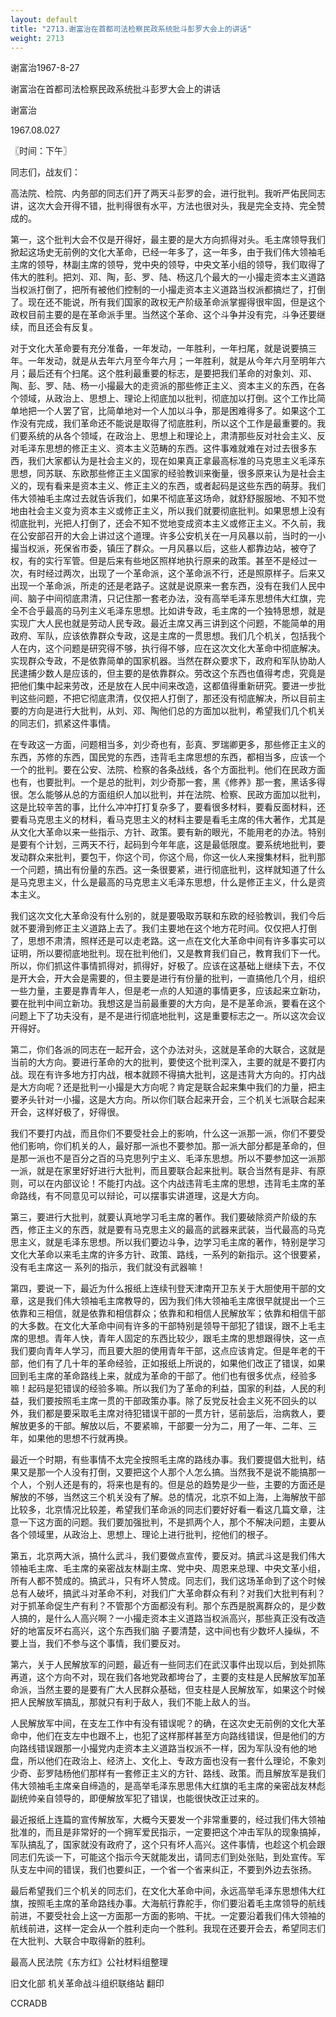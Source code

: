 ```yaml
---
layout: default
title: "2713.谢富治在首都司法检察民政系统批斗彭罗大会上的讲话"
weight: 2713
---
```


谢富治1967-8-27

谢富治在首都司法检察民政系统批斗彭罗大会上的讲话

谢富治

1967.08.027

〖时间：下午〗

同志们，战友们：

高法院、检院、内务部的同志们开了两天斗彭罗的会，进行批判。我听严佑民同志讲，这次大会开得不错，批判得很有水平，方法也很对头，我是完全支持、完全赞成的。

第一，这个批判大会不仅是开得好，最主要的是大方向抓得对头。毛主席领导我们掀起这场史无前例的文化大革命，已经一年多了，这一年多，由于我们伟大领袖毛主席的领导，林副主席的领导，党中央的领导，中央文革小组的领导，我们取得了伟大的胜利。把刘、邓、陶，彭、罗、陆、杨这几个最大的一小撮走资本主义道路当权派打倒了，把所有被他们控制的一小撮走资本主义道路当权派都搞烂了，打倒了。现在还不能说，所有我们国家的政权无产阶级革命派掌握得很牢固，但是这个政权目前主要的是在革命派手里。当然这个革命、这个斗争并没有完，斗争还要继续，而且还会有反复。

对于文化大革命要有充分准备，一年发动，一年胜利，一年扫尾，就是说要搞三年。一年发动，就是从去年六月至今年六月；一年胜利，就是从今年六月至明年六月；最后还有个扫尾。这个胜利最重要的标志，是要把我们革命的对象刘、邓、陶、彭、罗、陆、杨一小撮最大的走资派的那些修正主义、资本主义的东西，在各个领域，从政治上、思想上、理论上彻底加以批判，彻底加以打倒。这个工作比简单地把一个人罢了官，比简单地对一个人加以斗争，那是困难得多了。如果这个工作没有完成，我们革命还不能说是取得了彻底胜利，所以这个工作是最重要的。我们要系统的从各个领域，在政治上、思想上和理论上，肃清那些反对社会主义、反对毛泽东思想的修正主义、资本主义范畴的东西。这件事难就难在对过去很多东西，我们大家都认为是社会主义的，现在如果真正拿最高标准的马克思主义毛泽东思想，同苏联、东欧那些修正主义国家的经验教训来衡量，很多原来认为是社会主义的，现有看来是资本主义、修正主义的东西，或者起码是这些东西的萌芽。我们伟大领袖毛主席过去就告诉我们，如果不彻底革这场命，就舒舒服服地、不知不觉地由社会主义变为资本主义或修正主义，所以我们就要彻底批判。如果思想上没有彻底批判，光把人打倒了，还会不知不觉地变成资本主义或修正主义。不久前，我在公安部召开的大会上讲过这个道理。许多公安机关在一月风暴以前，当时的一小撮当权派，死保省市委，镇压了群众。一月风暴以后，这些人都靠边站，被夺了权，有的实行军管。但是后来有些地区照样地执行原来的政策。甚至不是经过一次，有时经过两次，出现了一个革命派，这个革命派不行，还是照原样子。后来又出现一个革命派，所走的还是老路子。这就是说原来一套东西，没有在我们人民中间、脑子中间彻底肃清，只记住那一套老办法，没有高举毛泽东思想伟大红旗，完全不合乎最高的马列主义毛泽东思想。比如讲专政，毛主席的一个独特思想，就是实现广大人民也就是劳动人民专政。最近主席又再三讲到这个问题，不能简单的用政府、军队，应该依靠群众专政，这是主席的一贯思想。我们几个机关，包括我个人在内，这个问题是研究得不够，执行得不够，应在这次文化大革命中彻底解决。实现群众专政，不是依靠简单的国家机器。当然在群众要求下，政府和军队协助人民逮捕少数人是应该的，但主要的是依靠群众。劳改这个东西也值得考虑，究竟是把他们集中起来劳改，还是放在人民中间来改造，这都值得重新研究。要进一步批判这些问题，不把它彻底肃清，仅仅把人打倒了，那还没有彻底解决，所以目前主要的方向是进行大批判，从刘、邓、陶他们总的方面加以批判，希望我们几个机关的同志们，抓紧这件事情。

在专政这一方面，问题相当多，刘少奇也有，彭真、罗瑞卿更多，那些修正主义的东西，苏修的东西，国民党的东西，违背毛主席思想的东西，都相当多，应该一个一个的批判。要在公安、法院、检察的各条战线，各个方面批判。他们在民政方面也有，也要批判。一个是总的批判，刘少奇那一套，黑《修养》那一套，黑话多得很。怎么能够从总的方面组织人加以批判，并在法院、检察、民政方面加以批判，这是比较辛苦的事，比什么冲冲打打复杂多了，要看很多材料，要看反面材料，还要看马克思主义的材料，看马克思主义的材料主要是看毛主席的伟大著作，尤其是从文化大革命以来一些指示、方针、政策。要有新的眼光，不能用老的办法。特别是要有个计划，三两天不行，起码到今年年底，这是最低限度。要系统地批判，要发动群众来批判，要包干，你这个司，你这个局，你这一伙人来搜集材料，批判那一个问题，搞出有份量的东西。这一条很要紧，进行彻底批判，这样就知道了什么是马克思主义，什么是最高的马克思主义毛泽东思想，什么是修正主义，什么是资本主义。

我们这次文化大革命没有什么别的，就是要吸取苏联和东欧的经验教训，我们今后就不要滑到修正主义道路上去了。我们主要地在这个地方花时间。仅仅把人打倒了，思想不肃清，照样还是可以走老路。这一点在文化大革命中间有许多事实可以证明，所以要彻底地批判。现在批判他们，又是教育我们自己，教育我们下一代。所以，你们抓这件事情抓得对，抓得好，好极了。应该在这基础上继续下去，不仅是开大会，开大会是需要的，但主要是进行有份量的批判，一直搞他几个月，组织一些力量，主要是靠青年人，但是老一点的人知道的事情更多，应该起来立新功，要在批判中间立新功。我想这是当前最重要的大方向，是不是革命派，要看在这个问题上下了功夫没有，是不是进行彻底地批判，这是重要标志之一。所以这次会议开得好。

第二，你们各派的同志在一起开会，这个办法对头，这就是革命的大联合，这就是当前的大方向。要进行革命的大的批判，要使这个批判深入，主要的就是不要打内战。现在有许多地方打内战，根本就顾不得搞大批判，这是违背大方向的。打内战是大方向呢？还是批判一小撮是大方向呢？肯定是联合起来集中我们的力量，把主要矛头针对一小撮，这是大方向。所以你们联合起来开会，三个机关七派联合起来开会，这样好极了，好得很。

我们不要打内战，而且你们不要受社会上的影响，什么这一派那一派，你们不要受他们影响，你们机关的人，最好那一派也不要参加。那一派大部分都是革命的，但是那一派也不是百分之百的马克思列宁主义、毛泽东思想。所以不要参加这一派那一派，就是在家里好好进行大批判，而且要联合起来批判。联合当然有是非、有原则，可以在内部议论！不能打内战。这个内战违背毛主席的思想，违背毛主席的革命路线，有不同意见可以辩论，可以摆事实讲道理，这是大方向。

第三，要进行大批判，就要认真地学习毛主席的著作。我们要破除资产阶级的东西，修正主义的东西，就是要有马克思主义的最高的武器来武装，当代最高的马克思主义，就是毛泽东思想。所以我们要边斗争，边学习毛主席的著作，特别是学习文化大革命以来毛主席的许多方针、政策、路线，一系列的新指示。这个很要紧，没有毛主席这一 系列的指示，我们就没有武器嘛！

第四，要说一下，最近为什么报纸上连续刊登天津南开卫东关于大胆使用干部的文章，这是我们伟大领袖毛主席教导的，因为我们伟大领袖毛主席很早就提出一个三依靠和三相信，就是依靠和相信群众；依靠和和相信人民解放军；依靠和相信干部的大多数。在文化大革命中间有许多的干部特别是领导干部犯了错误，跟不上毛主席的思想。青年人快，青年人固定的东西比较少，跟毛主席的思想跟得快，这一点我们要向青年人学习，而且要大胆的使用青年干部，这点应该肯定。但是年老的干部，他们有了几十年的革命经验，正如报纸上所说的，如果他们改正了错误，如果回到毛主席的革命路线上来，就成为革命的干部了。他们也有很多优点，经验多嘛！起码是犯错误的经验多嘛。所以我们为了革命的利益，国家的利益，人民的利益，我们要按照毛主席一贯的干部政策办事。除了反党反社会主义死不回头的以外，我们都是要采取毛主席对待犯错误干部的一贯方针，惩前毖后，治病救人，要解放更多的干部。解放以后，不要紧嘛，干部要一分为二，用了一年、二年、三年，如果他的思想不行就再换。

最近一个时期，有些事情不太完全按照毛主席的路线办事。我们要提倡大批判，结果又是那一个人没有打倒，又要把这个人那个人怎么搞。当然我不是说不能搞那一个人，个别人还是有的，将来也是有的。但是总的趋势是少一些，主要的方面还是解放的不够，当然这三个机关没有了解。总的情况，北京不如上海，上海解放干部比较多，北京情况比较差，希望我们革命派的同志们要好好看一看这几篇文章，注意一下这方面的问题。我们要加强批判，不是抓两个人，那个不解决问题，主要从各个领域里，从政治上、思想上、理论上进行批判，挖他们的根子。

第五，北京两大派，搞什么武斗，我们要做点宣传，要反对。搞武斗这是我们伟大领袖毛主席、毛主席的亲密战友林副主席、党中央、周恩来总理、中央文革小组，所有人都不赞成的。搞武斗，只有坏人赞成。同志们，我们这场革命到了这个时候总有人破坏，搞武斗对革命不利，对我们广大革命群众有利？对我们大批判有利？对于抓革命促生产有利？不管那个方面都没有利。那个东西是脱离群众的，是少数人搞的，是什么人高兴啊？一小撮走资本主义道路当权派高兴，那些真正没有改造好的地富反坏右高兴，这个东西我们脑 子要清楚，这中间也有少数坏人操纵，不要上当，我们不参与这个事情，我们要反对。

第六，关于人民解放军的问题，最近有一些同志们在武汉事件出现以后，到处抓陈再道，这个方向不对，现在我们各地党政都垮台了，主要的支柱是人民解放军加革命派，当然主要的是要有广大人民群众基础，但支柱是人民解放军，如果这个时候把人民解放军搞乱，那就只有利于敌人，我们不能上敌人的当。

人民解放军中间，在支左工作中有没有错误呢？的确，在这次史无前例的文化大革命中，他们在支左中也跟不上，也犯了这样那样甚至方向路线错误，但是他们的方向路线错误跟那一小撮党内走资本主义道路当权派不一样，因为军队没有他的地盘，所以他们在政治上、经济上、文化上、专政方面也没有一套什么理论，不象刘少奇、彭罗陆杨他们那样有一套修正主义的方针、路线、政策。而且解放军是我们伟大领袖毛主席亲自缔造的，是高举毛泽东思思伟大红旗的毛主席的亲密战友林彪副统帅亲自领导的，即便解放军犯了错误，也能很快改正过来的。

最近报纸上连篇的宣传解放军，大概今天要发一个非常重要的，经过我们伟大领袖批准的，而且是非常好的一个拥军爱民指示，一定要把这个冲击军队的现象搞掉，军队搞乱了，国家就没有政府了，这个只有坏人高兴。这件事情，也趁这个机会跟同志们先谈一下，可能这个指示今天就能发出，请同志们到处张贴，到处宣传。军队支左中间的错误，我们也要纠正，一个省一个省来纠正，不要到外边去张扬。

最后希望我们三个机关的同志们，在文化大革命中间，永远高举毛泽东思想伟大红旗，按照毛主席的革命路线办事。大海航行靠舵手，你们要沿着毛主席领导的航线前进，不要受社会上这一方面那一方面的影响、干扰。一定要沿着我们伟大领袖的航线前进，这样一定会从一个胜利走向一个胜利。我现在还要开会去，希望同志们在大批判、大联合中取得新的胜利。

最高人民法院《东方红》公社材料组整理

旧文化部  机关革命战斗组织联络站 翻印

CCRADB

